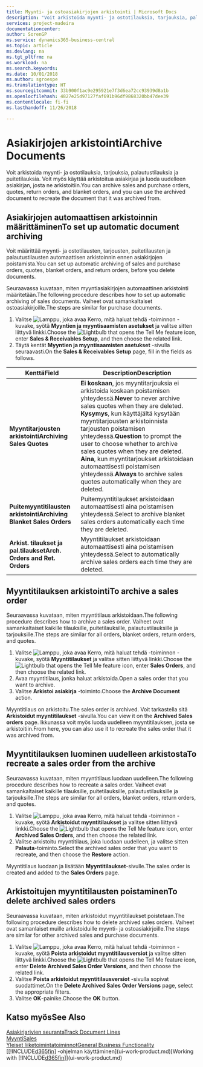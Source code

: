 ```yaml
---
title: Myynti- ja ostoasiakirjojen arkistointi | Microsoft Docs
description: "Voit arkistoida myynti- ja ostotilauksia, tarjouksia, palautustilauksia ja puitetilauksia. Voit myös käyttää arkistoitua asiakirjaa ja luoda uudelleen asiakirjan, josta ne arkistoitiin."
services: project-madeira
documentationcenter: 
author: SorenGP
ms.service: dynamics365-business-central
ms.topic: article
ms.devlang: na
ms.tgt_pltfrm: na
ms.workload: na
ms.search.keywords: 
ms.date: 10/01/2018
ms.author: sgroespe
ms.translationtype: HT
ms.sourcegitcommit: 33b900f1ac9e295921e7f3d6ea72cc93939d8a1b
ms.openlocfilehash: 4827e25d97127faf691b96df9868320bb47dee39
ms.contentlocale: fi-fi
ms.lasthandoff: 11/26/2018

---
```

# <a name="archive-documents"></a><span data-ttu-id="614e5-103">Asiakirjojen arkistointi</span><span class="sxs-lookup"><span data-stu-id="614e5-103">Archive Documents</span></span>
<span data-ttu-id="614e5-104">Voit arkistoida myynti- ja ostotilauksia, tarjouksia, palautustilauksia ja puitetilauksia. Voit myös käyttää arkistoitua asiakirjaa ja luoda uudelleen asiakirjan, josta ne arkistoitiin.</span><span class="sxs-lookup"><span data-stu-id="614e5-104">You can archive sales and purchase orders, quotes, return orders, and blanket orders, and you can use the archived document to recreate the document that it was archived from.</span></span>

## <a name="to-set-up-automatic-document-archiving"></a><span data-ttu-id="614e5-105">Asiakirjojen automaattisen arkistoinnin määrittäminen</span><span class="sxs-lookup"><span data-stu-id="614e5-105">To set up automatic document archiving</span></span>  
<span data-ttu-id="614e5-106">Voit määrittää myynti- ja ostotilausten, tarjousten, puitetilausten ja palautustilausten automaattisen arkistoinnin ennen asiakirjojen poistamista.</span><span class="sxs-lookup"><span data-stu-id="614e5-106">You can set up automatic archiving of sales and purchase orders, quotes, blanket orders, and return orders, before you delete documents.</span></span>

<span data-ttu-id="614e5-107">Seuraavassa kuvataan, miten myyntiasiakirjojen automaattinen arkistointi määritetään.</span><span class="sxs-lookup"><span data-stu-id="614e5-107">The following procedure describes how to set up automatic archiving of sales documents.</span></span> <span data-ttu-id="614e5-108">Vaiheet ovat samankaltaiset ostoasiakirjoille.</span><span class="sxs-lookup"><span data-stu-id="614e5-108">The steps are similar for purchase documents.</span></span>
1.  <span data-ttu-id="614e5-109">Valitse ![Lamppu, joka avaa Kerro, mitä haluat tehdä -toiminnon](media/ui-search/search_small.png "Kerro, mitä haluat tehdä") -kuvake, syötä **Myyntien ja myyntisaamisten asetukset** ja valitse sitten liittyvä linkki.</span><span class="sxs-lookup"><span data-stu-id="614e5-109">Choose the ![Lightbulb that opens the Tell Me feature](media/ui-search/search_small.png "Tell me what you want to do") icon, enter **Sales & Receivables Setup**, and then choose the related link.</span></span>
2. <span data-ttu-id="614e5-110">Täytä kentät **Myyntien ja myyntisaamisten asetukset** -sivulla seuraavasti.</span><span class="sxs-lookup"><span data-stu-id="614e5-110">On the **Sales & Receivables Setup** page, fill in the fields as follows.</span></span>

|<span data-ttu-id="614e5-111">Kenttä</span><span class="sxs-lookup"><span data-stu-id="614e5-111">Field</span></span>|<span data-ttu-id="614e5-112">Description</span><span class="sxs-lookup"><span data-stu-id="614e5-112">Description</span></span>|
|-----|-----------|
|<span data-ttu-id="614e5-113">**Myyntitarjousten arkistointi**</span><span class="sxs-lookup"><span data-stu-id="614e5-113">**Archiving Sales Quotes**</span></span>|<span data-ttu-id="614e5-114">**Ei koskaan**, jos myyntitarjouksia ei arkistoida koskaan poistamisen yhteydessä.</span><span class="sxs-lookup"><span data-stu-id="614e5-114">**Never** to never archive sales quotes when they are deleted.</span></span> <span data-ttu-id="614e5-115">**Kysymys**, kun käyttäjältä kysytään myyntitarjousten arkistoinnista tarjousten poistamisen yhteydessä.</span><span class="sxs-lookup"><span data-stu-id="614e5-115">**Question** to prompt the user to choose whether to archive sales quotes when they are deleted.</span></span> <span data-ttu-id="614e5-116">**Aina**, kun myyntitarjoukset arkistoidaan automaattisesti poistamisen yhteydessä.</span><span class="sxs-lookup"><span data-stu-id="614e5-116">**Always** to archive sales quotes automatically when they are deleted.</span></span>|
|<span data-ttu-id="614e5-117">**Puitemyyntitilausten arkistointi**</span><span class="sxs-lookup"><span data-stu-id="614e5-117">**Archiving Blanket Sales Orders**</span></span>|<span data-ttu-id="614e5-118">Puitemyyntitilaukset arkistoidaan automaattisesti aina poistamisen yhteydessä.</span><span class="sxs-lookup"><span data-stu-id="614e5-118">Select to archive blanket sales orders automatically each time they are deleted.</span></span>|
|<span data-ttu-id="614e5-119">**Arkist. tilaukset ja pal.tilaukset**</span><span class="sxs-lookup"><span data-stu-id="614e5-119">**Arch. Orders and Ret. Orders**</span></span>|<span data-ttu-id="614e5-120">Myyntitilaukset arkistoidaan automaattisesti aina poistamisen yhteydessä.</span><span class="sxs-lookup"><span data-stu-id="614e5-120">Select to automatically archive sales orders each time they are deleted.</span></span>|

## <a name="to-archive-a-sales-order"></a><span data-ttu-id="614e5-121">Myyntitilauksen arkistointi</span><span class="sxs-lookup"><span data-stu-id="614e5-121">To archive a sales order</span></span>
<span data-ttu-id="614e5-122">Seuraavassa kuvataan, miten myyntitilaus arkistoidaan.</span><span class="sxs-lookup"><span data-stu-id="614e5-122">The following procedure describes how to archive a sales order.</span></span> <span data-ttu-id="614e5-123">Vaiheet ovat samankaltaiset kaikille tilauksille, puitetilauksille, palautustilauksille ja tarjouksille.</span><span class="sxs-lookup"><span data-stu-id="614e5-123">The steps are similar for all orders, blanket orders, return orders, and quotes.</span></span>

1.  <span data-ttu-id="614e5-124">Valitse ![Lamppu, joka avaa Kerro, mitä haluat tehdä -toiminnon](media/ui-search/search_small.png "Kerro, mitä haluat tehdä") -kuvake, syötä **Myyntitilaukset** ja valitse sitten liittyvä linkki.</span><span class="sxs-lookup"><span data-stu-id="614e5-124">Choose the ![Lightbulb that opens the Tell Me feature](media/ui-search/search_small.png "Tell me what you want to do") icon, enter **Sales Orders**, and then choose the related link.</span></span>  
2.  <span data-ttu-id="614e5-125">Avaa myyntitilaus, jonka haluat arkistoida.</span><span class="sxs-lookup"><span data-stu-id="614e5-125">Open a sales order that you want to archive.</span></span>  
3.  <span data-ttu-id="614e5-126">Valitse **Arkistoi asiakirja** -toiminto.</span><span class="sxs-lookup"><span data-stu-id="614e5-126">Choose the **Archive Document** action.</span></span>

<span data-ttu-id="614e5-127">Myyntitilaus on arkistoitu.</span><span class="sxs-lookup"><span data-stu-id="614e5-127">The sales order is archived.</span></span> <span data-ttu-id="614e5-128">Voit tarkastella sitä **Arkistoidut myyntitilaukset** -sivulla.</span><span class="sxs-lookup"><span data-stu-id="614e5-128">You can view it on the **Archived Sales orders** page.</span></span> <span data-ttu-id="614e5-129">Ikkunassa voit myös luoda uudelleen myyntitilauksen, josta se arkistoitiin.</span><span class="sxs-lookup"><span data-stu-id="614e5-129">From here, you can also use it to recreate the sales order that it was archived from.</span></span>

## <a name="to-recreate-a-sales-order-from-the-archive"></a><span data-ttu-id="614e5-130">Myyntitilauksen luominen uudelleen arkistosta</span><span class="sxs-lookup"><span data-stu-id="614e5-130">To recreate a sales order from the archive</span></span>
<span data-ttu-id="614e5-131">Seuraavassa kuvataan, miten myyntitilaus luodaan uudelleen.</span><span class="sxs-lookup"><span data-stu-id="614e5-131">The following procedure describes how to recreate a sales order.</span></span> <span data-ttu-id="614e5-132">Vaiheet ovat samankaltaiset kaikille tilauksille, puitetilauksille, palautustilauksille ja tarjouksille.</span><span class="sxs-lookup"><span data-stu-id="614e5-132">The steps are similar for all orders, blanket orders, return orders, and quotes.</span></span>

1.  <span data-ttu-id="614e5-133">Valitse ![Lamppu, joka avaa Kerro, mitä haluat tehdä -toiminnon](media/ui-search/search_small.png "Kerro, mitä haluat tehdä") -kuvake, syötä **Arkistoidut myyntitilaukset** ja valitse sitten liittyvä linkki.</span><span class="sxs-lookup"><span data-stu-id="614e5-133">Choose the ![Lightbulb that opens the Tell Me feature](media/ui-search/search_small.png "Tell me what you want to do") icon, enter **Archived Sales Orders**, and then choose the related link.</span></span>
2.  <span data-ttu-id="614e5-134">Valitse arkistoitu myyntitilaus, joka luodaan uudelleen, ja valitse sitten **Palauta**-toiminto.</span><span class="sxs-lookup"><span data-stu-id="614e5-134">Select the archived sales order that you want to recreate, and then choose the **Restore** action.</span></span>  

<span data-ttu-id="614e5-135">Myyntitilaus luodaan ja lisätään **Myyntitilaukset**-sivulle.</span><span class="sxs-lookup"><span data-stu-id="614e5-135">The sales order is created and added to the **Sales Orders** page.</span></span>

## <a name="to-delete-archived-sales-orders"></a><span data-ttu-id="614e5-136">Arkistoitujen myyntitilausten poistaminen</span><span class="sxs-lookup"><span data-stu-id="614e5-136">To delete archived sales orders</span></span>
<span data-ttu-id="614e5-137">Seuraavassa kuvataan, miten arkistoidut myyntitilaukset poistetaan.</span><span class="sxs-lookup"><span data-stu-id="614e5-137">The following procedure describes how to delete archived sales orders.</span></span> <span data-ttu-id="614e5-138">Vaiheet ovat samanlaiset muille arkistoiduille myynti- ja ostoasiakirjoille.</span><span class="sxs-lookup"><span data-stu-id="614e5-138">The steps are similar for other archived sales and purchase documents.</span></span>

1.  <span data-ttu-id="614e5-139">Valitse ![Lamppu, joka avaa Kerro, mitä haluat tehdä -toiminnon](media/ui-search/search_small.png "Kerro, mitä haluat tehdä") -kuvake, syötä **Poista arkistoidut myyntitilausversiot** ja valitse sitten liittyvä linkki.</span><span class="sxs-lookup"><span data-stu-id="614e5-139">Choose the ![Lightbulb that opens the Tell Me feature](media/ui-search/search_small.png "Tell me what you want to do") icon, enter **Delete Archived Sales Order Versions**, and then choose the related link.</span></span>  
2.  <span data-ttu-id="614e5-140">Valitse **Poista arkistoidut myyntitilausversiot** -sivulla sopivat suodattimet.</span><span class="sxs-lookup"><span data-stu-id="614e5-140">On the **Delete Archived Sales Order Versions** page, select the appropriate filters.</span></span>  
3.  <span data-ttu-id="614e5-141">Valitse **OK**-painike.</span><span class="sxs-lookup"><span data-stu-id="614e5-141">Choose the **OK** button.</span></span>

## <a name="see-also"></a><span data-ttu-id="614e5-142">Katso myös</span><span class="sxs-lookup"><span data-stu-id="614e5-142">See Also</span></span>
[<span data-ttu-id="614e5-143">Asiakirjarivien seuranta</span><span class="sxs-lookup"><span data-stu-id="614e5-143">Track Document Lines</span></span>](across-how-to-track-document-lines.md)  
[<span data-ttu-id="614e5-144">Myynti</span><span class="sxs-lookup"><span data-stu-id="614e5-144">Sales</span></span>](sales-manage-sales.md)  
[<span data-ttu-id="614e5-145">Yleiset liiketoimintatoiminnot</span><span class="sxs-lookup"><span data-stu-id="614e5-145">General Business Functionality</span></span>](ui-across-business-areas.md)  
<span data-ttu-id="614e5-146">[[!INCLUDE[d365fin](includes/d365fin_md.md)] -ohjelman käyttäminen](ui-work-product.md)</span><span class="sxs-lookup"><span data-stu-id="614e5-146">[Working with [!INCLUDE[d365fin](includes/d365fin_md.md)]](ui-work-product.md)</span></span>

